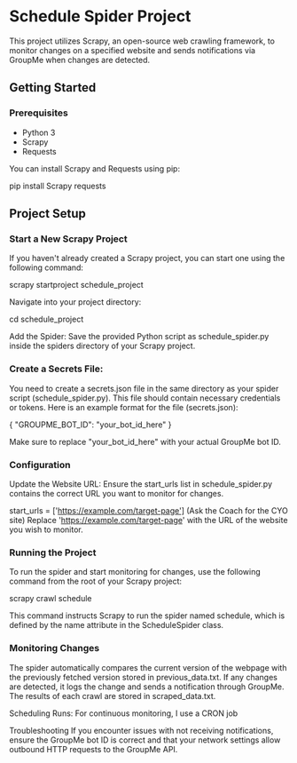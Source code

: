 # Schedule Spider Project

This project utilizes Scrapy, an open-source web crawling framework, to monitor changes on a specified website and sends notifications via GroupMe when changes are detected.

## Getting Started

### Prerequisites

- Python 3
- Scrapy
- Requests

You can install Scrapy and Requests using pip:

pip install Scrapy requests

## Project Setup


### Start a New Scrapy Project
If you haven't already created a Scrapy project, you can start one using the following command:


scrapy startproject schedule_project

Navigate into your project directory:

cd schedule_project

Add the Spider:
Save the provided Python script as schedule_spider.py inside the spiders directory of your Scrapy project.

### Create a Secrets File:
You need to create a secrets.json file in the same directory as your spider script (schedule_spider.py). This file should contain necessary credentials or tokens. Here is an example format for the file (secrets.json):

{
  "GROUPME_BOT_ID": "your_bot_id_here"
}

Make sure to replace "your_bot_id_here" with your actual GroupMe bot ID.

### Configuration
Update the Website URL: Ensure the start_urls list in schedule_spider.py contains the correct URL you want to monitor for changes.

start_urls = ['https://example.com/target-page'] (Ask the Coach for the CYO site)
Replace 'https://example.com/target-page' with the URL of the website you wish to monitor.

### Running the Project
To run the spider and start monitoring for changes, use the following command from the root of your Scrapy project:

scrapy crawl schedule

This command instructs Scrapy to run the spider named schedule, which is defined by the name attribute in the ScheduleSpider class.

### Monitoring Changes
The spider automatically compares the current version of the webpage with the previously fetched version stored in previous_data.txt. If any changes are detected, it logs the change and sends a notification through GroupMe. The results of each crawl are stored in scraped_data.txt.


Scheduling Runs: For continuous monitoring, I use a CRON job


Troubleshooting
If you encounter issues with not receiving notifications, ensure the GroupMe bot ID is correct and that your network settings allow outbound HTTP requests to the GroupMe API.
